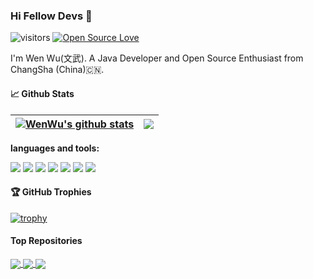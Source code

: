 ### Hi Fellow Devs :wave:

![visitors](https://visitor-badge.laobi.icu/badge?page_id=wuwen5.wuwen5)
[![Open Source Love](https://badges.frapsoft.com/os/v1/open-source.svg?v=102)](https://github.com/ellerbrock/open-source-badge/)

I'm Wen Wu(文武). A Java Developer and Open Source Enthusiast from ChangSha (China)🇨🇳.

#### 📈 Github Stats
| <a href="https://github.com/anuraghazra/github-readme-stats"><img align="center" src="https://github-readme-stats.vercel.app/api?username=wuwen5&show_icons=true&hide_border=true" alt="WenWu's github stats" /></a> | <a href="https://github.com/anuraghazra/github-readme-stats"><img align="center" src="https://github-readme-stats.vercel.app/api/top-langs/?username=wuwen5&layout=compact&hide_border=true&show_icons=true" /></a> |
| ------------- | ------------- |

**languages and tools:**  

<!--
<code><img height="20" src="https://raw.githubusercontent.com/github/explore/80688e429a7d4ef2fca1e82350fe8e3517d3494d/topics/java/java.png"></code>
<code><img height="20" src="https://raw.githubusercontent.com/github/explore/80688e429a7d4ef2fca1e82350fe8e3517d3494d/topics/javascript/javascript.png"></code>
<code><img height="20" src="https://raw.githubusercontent.com/github/explore/80688e429a7d4ef2fca1e82350fe8e3517d3494d/topics/python/python.png"></code>
<code><img height="20" src="https://raw.githubusercontent.com/github/explore/80688e429a7d4ef2fca1e82350fe8e3517d3494d/topics/mysql/mysql.png"></code>
<code><img height="20" src="https://raw.githubusercontent.com/github/explore/80688e429a7d4ef2fca1e82350fe8e3517d3494d/topics/bash/bash.png"></code>
<code><img height="20" src="https://raw.githubusercontent.com/github/explore/80688e429a7d4ef2fca1e82350fe8e3517d3494d/topics/git/git.png"></code>
-->

![](https://img.shields.io/badge/OS-Linux-informational?style=flat&logo=linux&logoColor=white)
![](https://img.shields.io/badge/OS-macOs-informational?style=flat&logo=macos&logoColor=white)
![](https://img.shields.io/badge/Code-Java-informational?style=flat&logo=java&logoColor=white)
![](https://img.shields.io/badge/Code-Python-informational?style=flat&logo=python&logoColor=white)
![](https://img.shields.io/badge/Code-JavaScript-informational?style=flat&logo=javascript&logoColor=white)
![](https://img.shields.io/badge/Code-TypeScript-informational?style=flat&logo=typescript&logoColor=white)
![](https://img.shields.io/badge/Shell-Bash-informational?style=flat&logo=gnu-bash&logoColor=white)

#### 🏆 GitHub Trophies
[![trophy](https://github-profile-trophy.vercel.app/?username=wuwen5&theme=onedark&column=7)](https://github.com/ryo-ma/github-profile-trophy)


#### Top Repositories

<a href="https://github.com/wuwen5/ojdbc-mysql2oracle">
  <img align="center" src="https://github-readme-stats.vercel.app/api/pin/?username=wuwen5&repo=ojdbc-mysql2oracle" />
</a>

<a href="https://github.com/apache/dubbo-rpc-jsonrpc">
  <img align="center" src="https://github-readme-stats.vercel.app/api/pin/?username=apache&repo=dubbo-rpc-jsonrpc" />
</a>

<a href="https://github.com/ofpay/logback-mdc-ttl">
  <img align="center" src="https://github-readme-stats.vercel.app/api/pin/?username=ofpay&repo=logback-mdc-ttl" />
</a>

<br />
<br />


<!--
**wuwen5/wuwen5** is a ✨ _special_ ✨ repository because its `README.md` (this file) appears on your GitHub profile.

Here are some ideas to get you started:

- 🔭 I’m currently working on ...
- 🌱 I’m currently learning ...
- 👯 I’m looking to collaborate on ...
- 🤔 I’m looking for help with ...
- 💬 Ask me about ...
- 📫 How to reach me: ...
- 😄 Pronouns: ...
- ⚡ Fun fact: ...
-->
